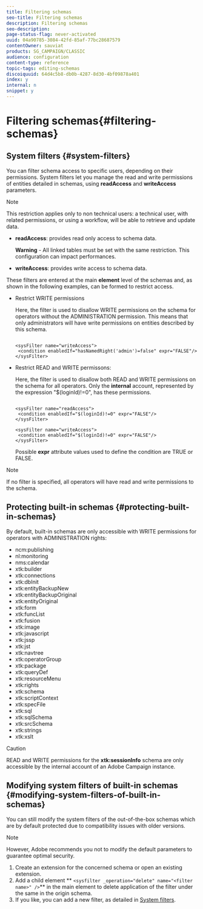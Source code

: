 ```yaml
---
title: Filtering schemas
seo-title: Filtering schemas
description: Filtering schemas
seo-description: 
page-status-flag: never-activated
uuid: 04a90785-3084-42fd-85af-77bc28687579
contentOwner: sauviat
products: SG_CAMPAIGN/CLASSIC
audience: configuration
content-type: reference
topic-tags: editing-schemas
discoiquuid: 64d4c5b8-db0b-4287-8d30-4bf09878a401
index: y
internal: n
snippet: y
---
```


# Filtering schemas{#filtering-schemas}

## System filters {#system-filters}

You can filter schema access to specific users, depending on their permissions. System filters let you manage the read and write permissions of entities detailed in schemas, using **readAccess** and **writeAccess** parameters.

>[!NOTE]
>
>This restriction applies only to non technical users: a technical user, with related permissions, or using a workflow, will be able to retrieve and update data.

* **readAccess**: provides read only access to schema data.

  **Warning** - All linked tables must be set with the same restriction. This configuration can impact performances.

* **writeAccess**: provides write access to schema data.

These filters are entered at the main **element** level of the schemas and, as shown in the following examples, can be formed to restrict access.

* Restrict WRITE permissions

  Here, the filter is used to disallow WRITE permissions on the schema for operators without the ADMINISTRATION permission. This means that only administrators will have write permissions on entities described by this schema.

  ```
  
  <sysFilter name="writeAccess">      
   <condition enabledIf="hasNamedRight('admin')=false" expr="FALSE"/>    
  </sysFilter>
  ```

* Restrict READ and WRITE permissons:

  Here, the filter is used to disallow both READ and WRITE permissions on the schema for all operators. Only the **internal** account, represented by the expression "$(loginId)!=0", has these permissions.

  ```
  
  <sysFilter name="readAccess"> 
   <condition enabledIf="$(loginId)!=0" expr="FALSE"/>
  </sysFilter>
  
  <sysFilter name="writeAccess">  
   <condition enabledIf="$(loginId)!=0" expr="FALSE"/>
  </sysFilter>
  ```

  Possible **expr** attribute values used to define the condition are TRUE or FALSE.

>[!NOTE]
>
>If no filter is specified, all operators will have read and write permissions to the schema.

## Protecting built-in schemas {#protecting-built-in-schemas}

By default, built-in schemas are only accessible with WRITE permissions for operators with ADMINISTRATION rights:

* ncm:publishing
* nl:monitoring
* nms:calendar
* xtk:builder
* xtk:connections
* xtk:dbInit
* xtk:entityBackupNew
* xtk:entityBackupOriginal
* xtk:entityOriginal
* xtk:form
* xtk:funcList
* xtk:fusion
* xtk:image
* xtk:javascript
* xtk:jssp
* xtk:jst
* xtk:navtree
* xtk:operatorGroup
* xtk:package
* xtk:queryDef
* xtk:resourceMenu
* xtk:rights
* xtk:schema
* xtk:scriptContext
* xtk:specFile
* xtk:sql
* xtk:sqlSchema
* xtk:srcSchema
* xtk:strings
* xtk:xslt

>[!CAUTION]
>
>READ and WRITE permissions for the **xtk:sessionInfo** schema are only accessible by the internal account of an Adobe Campaign instance.

## Modifying system filters of built-in schemas {#modifying-system-filters-of-built-in-schemas}

You can still modify the system filters of the out-of-the-box schemas which are by default protected due to compatibility issues with older versions.

>[!NOTE]
>
>However, Adobe recommends you not to modify the default parameters to guarantee optimal security.

1. Create an extension for the concerned schema or open an existing extension.
1. Add a child element ** `<sysfilter _operation="delete" name="<filter name>" />`** in the main element to delete application of the filter under the same in the origin schema.
1. If you like, you can add a new filter, as detailed in [System filters](../../configuration/using/filtering-schemas.md#system-filters).

